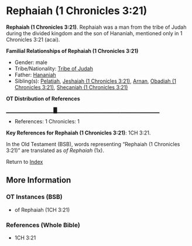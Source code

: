 # Rephaiah (1 Chronicles 3:21)
**Rephaiah (1 Chronicles 3:21)**. 
Rephaiah was a man from the tribe of Judah during the divided kingdom and the son of Hananiah, mentioned only in 1 Chronicles 3:21 (acai). 




**Familial Relationships of Rephaiah (1 Chronicles 3:21)**


* Gender: male
* Tribe/Nationality: [Tribe of Judah](../../../groups/md/acai/Judah.md)
* Father: [Hananiah](Hananiah.md)
* Sibling(s): [Pelatiah](Pelatiah.md), [Jeshaiah (1 Chronicles 3:21)](Jeshaiah.2.md), [Arnan](Arnan.md), [Obadiah (1 Chronicles 3:21)](Obadiah.2.md), [Shecaniah (1 Chronicles 3:21)](Shecaniah.2.md)


**OT Distribution of References**

▁▁▁▁▁▁▁▁▁▁▁▁█▁▁▁▁▁▁▁▁▁▁▁▁▁▁▁▁▁▁▁▁▁▁▁▁▁▁
* References: 1 Chronicles: 1



**Key References for Rephaiah (1 Chronicles 3:21)**: 
1CH 3:21. 


In the Old Testament (BSB), words representing “Rephaiah (1 Chronicles 3:21)” are translated as 
*of Rephaiah* (1x). 




Return to [Index](00-Index.md)

## More Information

### OT Instances (BSB)

* of Rephaiah (1CH 3:21)



### References (Whole Bible)

* 1CH 3:21



